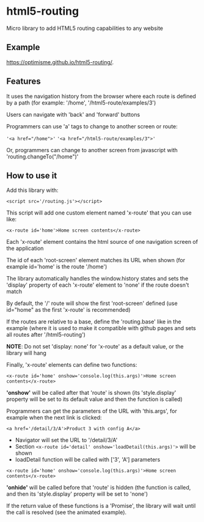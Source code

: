 # html5-routing
Micro library to add HTML5 routing capabilities to any website

## Example
https://optimisme.github.io/html5-routing/.

## Features

It uses the navigation history from the browser where each route is defined by a path (for example: '/home', '/html5-route/examples/3')

Users can navigate with 'back' and 'forward' buttons

Programmers can use 'a' tags to change to another screen or route: 

`'<a href="/home">'`
`'<a href="/html5-route/examples/3">'`

Or, programmers can change to another screen from javascript with 'routing.changeTo("/home")'

## How to use it

Add this library with:

`<script src='/routing.js'></script>`

This script will add one custom element named 'x-route' that you can use like:

`<x-route id='home'>Home screen contents</x-route>`

Each 'x-route' element contains the html source of one navigation screen of the application

The id of each 'root-screen' element matches its URL when shown (for example id='home' is the route '/home')

The library automatically handles the window.history states and sets the 'display' property of each 'x-route' element to 'none' if the route doesn't match

By default, the '/' route will show the first 'root-screen' defined (use id="home" as the first 'x-route' is recommended)

If the routes are relative to a base, define the 'routing.base' like in the example (where it is used to make it compatible with github pages and sets all routes after '/html5-routing')

**NOTE**: Do not set 'display: none' for 'x-route' as a default value, or the library will hang

Finally, 'x-route' elements can define two functions:

`<x-route id='home' onshow='console.log(this.args)'>Home screen contents</x-route>`

**'onshow'** will be called after that 'route' is shown (its 'style.display' property will be set to its default value and then the function is called)

Programmers can get the parameters of the URL with 'this.args', for example when the next link is clicked:

`<a href='/detail/3/A'>Product 3 with config A</a>`

- Navigator will set the URL to '/detail/3/A'
- Section `<x-route id='detail' onshow='loadDetail(this.args)'>` will be shown
- loadDetail function will be called with ['3', 'A'] parameters

`<x-route id='home' onshow='console.log(this.args)'>Home screen contents</x-route>`

**'onhide'** will be called before that 'route' is hidden (the function is called, and then its 'style.display' property will be set to 'none')

If the return value of these functions is a 'Promise', the library will wait until the call is resolved (see the animated example).